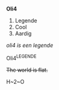 
**Oli4**

1. Legende
2. Cool
3. Aardig

*oli4 is een legende*

Oli4</sup><sup>LEGENDE</sup>


~~The world is flat.~~


H~2~O

